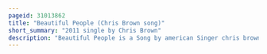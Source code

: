 ```yaml
---
pageid: 31013862
title: "Beautiful People (Chris Brown song)"
short_summary: "2011 single by Chris Brown"
description: "Beautiful People is a Song by american Singer chris brown featuring italian Dj Benny Benassi published as the third single from Brown's fourth Studio Album F. A. M. E. On March 11, 2011. It was written by Brown with Production by benny Benassi and Alle Benassi. Musically, 'beautiful People' is an Uptempo Song which draws from the Genres of progressive House and Europop, containing Influences of Dancehall and R & B. The Lyrics of the Song Revolve around brown encouraging People to be positive discovering their Inner Beauty."
---
```


